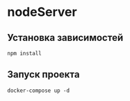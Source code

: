 # nodeServer
## Установка зависимостей
```npm
npm install
```
## Запуск проекта
```docker
docker-compose up -d
```
